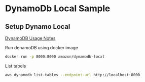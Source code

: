 # DynamoDb Local Sample

## Setup Dynamo Local

[DynamoDB Usage Notes](https://docs.aws.amazon.com/amazondynamodb/latest/developerguide/DynamoDBLocal.UsageNotes.html)

Run denamoDB using docker image

``` bash
docker run -p 8000:8000 amazon/dynamodb-local
```

List tabels

```bash
aws dynamodb list-tables --endpoint-url http://localhost:8000
```
